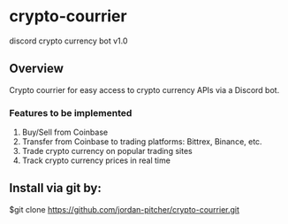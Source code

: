 # crypto-courrier
discord crypto currency bot v1.0

## Overview
Crypto courrier for easy access to crypto currency APIs via a Discord bot.

### Features to be implemented
1. Buy/Sell from Coinbase
2. Transfer from Coinbase to trading platforms: Bittrex, Binance, etc.
3. Trade crypto currency on popular trading sites
4. Track crypto currency prices in real time


## Install via git by:
$git clone https://github.com/jordan-pitcher/crypto-courrier.git
